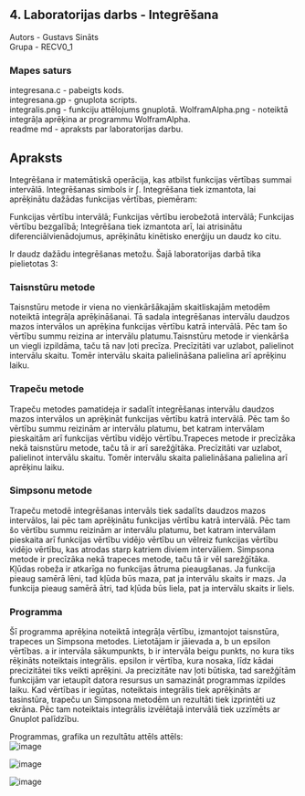 ## 4. Laboratorijas darbs - Integrēšana
Autors - Gustavs Sināts  
Grupa - RECV0_1
### Mapes saturs  
integresana.c - pabeigts kods.   
integresana.gp - gnuplota scripts.  
integralis.png - funkciju attēlojums gnuplotā.
WolframAlpha.png - noteiktā integrāļa aprēķina ar programmu WolframAlpha.  
readme md - apraksts par laboratorijas darbu. 

  

## Apraksts  

Integrēšana ir matemātiskā operācija, kas atbilst funkcijas vērtības summai intervālā. Integrēšanas simbols ir ∫.
Integrēšana tiek izmantota, lai aprēķinātu dažādas funkcijas vērtības, piemēram:  
  
Funkcijas vērtību intervālā;
Funkcijas vērtību ierobežotā intervālā;
Funkcijas vērtību bezgalībā;
Integrēšana tiek izmantota arī, lai atrisinātu diferenciālvienādojumus, aprēķinātu kinētisko enerģiju un daudz ko citu.

Ir daudz dažādu integrēšanas metožu. Šajā laboratorijas darbā tika pielietotas 3:

### Taisnstūru metode  
Taisnstūru metode ir viena no vienkāršākajām skaitliskajām metodēm noteiktā integrāļa aprēķināšanai. Tā sadala integrēšanas intervālu daudzos mazos intervālos un aprēķina funkcijas vērtību katrā intervālā. Pēc tam šo vērtību summu reizina ar intervālu platumu.Taisnstūru metode ir vienkārša un viegli izpildāma, taču tā nav ļoti precīza. Precīzitāti var uzlabot, palielinot intervālu skaitu. Tomēr intervālu skaita palielināšana palielina arī aprēķinu laiku.

### Trapeču metode
Trapeču metodes pamatideja ir sadalīt integrēšanas intervālu daudzos mazos intervālos un aprēķināt funkcijas vērtību katrā intervālā. Pēc tam šo vērtību summu reizinām ar intervālu platumu, bet katram intervālam pieskaitām arī funkcijas vērtību vidējo vērtību.Trapeces metode ir precīzāka nekā taisnstūru metode, taču tā ir arī sarežģītāka. Precīzitāti var uzlabot, palielinot intervālu skaitu. Tomēr intervālu skaita palielināšana palielina arī aprēķinu laiku.

### Simpsonu metode
Trapeču metodē  integrēšanas intervāls tiek sadalīts daudzos mazos intervālos, lai pēc tam aprēķinātu funkcijas vērtību katrā intervālā. Pēc tam šo vērtību summu reizinām ar intervālu platumu, bet katram intervālam pieskaita arī funkcijas vērtību vidējo vērtību un vēlreiz funkcijas vērtību vidējo vērtību, kas atrodas starp katriem diviem intervāliem. Simpsona metode ir precīzāka nekā trapeces metode, taču tā ir vēl sarežģītāka. Kļūdas robeža ir atkarīga no funkcijas ātruma pieaugšanas. Ja funkcija pieaug samērā lēni, tad kļūda būs maza, pat ja intervālu skaits ir mazs. Ja funkcija pieaug samērā ātri, tad kļūda būs liela, pat ja intervālu skaits ir liels.




### Programma  
Šī programma aprēķina noteiktā integrāļa vērtību, izmantojot taisnstūra, trapeces un Simpsona metodes. Lietotājam ir jāievada a, b un epsilon vērtības. a ir intervāla sākumpunkts, b ir intervāla beigu punkts, no kura tiks rēķināts noteiktais integrālis. epsilon ir vērtība, kura nosaka, līdz kādai precizitātei tiks veikti aprēķini. Ja precizitāte nav ļoti būtiska, tad sarežģītām funkcijām var ietaupīt datora resursus un samazināt programmas izpildes laiku. Kad vērtības ir iegūtas, noteiktais integrālis tiek aprēķināts ar tasinstūra, trapeču un Simpsona metodēm un rezultāti tiek izprintēti uz ekrāna. Pēc tam noteiktais integrālis izvēlētajā intervālā tiek uzzīmēts ar Gnuplot palīdzību.
   
Programmas, grafika un rezultātu attēls attēls:  
![image](https://github.com/GustavsSinats/RTR105_2023_01/assets/144107004/b416a1ec-2070-43d2-8185-f967232b9912)  

![image](https://github.com/GustavsSinats/RTR105_2023_01/assets/144107004/616a65b3-2c9e-44ba-ba24-105d4f840846)  
  
![image](https://github.com/GustavsSinats/RTR105_2023_01/assets/144107004/83f29da8-64a6-4673-8639-413e2f3f2f42)  





    
